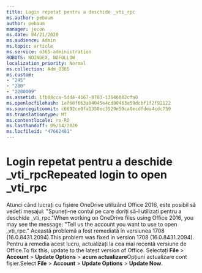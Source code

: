 ```yaml
---
title: Login repetat pentru a deschide _vti_rpc
ms.author: pebaum
author: pebaum
manager: jecon
ms.date: 04/21/2020
ms.audience: Admin
ms.topic: article
ms.service: o365-administration
ROBOTS: NOINDEX, NOFOLLOW
localization_priority: Normal
ms.collection: Adm_O365
ms.custom:
- "245"
- "280"
- "2200009"
ms.assetid: 1fb88cca-5dd4-4167-8783-13646082cfa0
ms.openlocfilehash: 1ef60f663a04045e4cd00463e59dcbf1f2f92122
ms.sourcegitcommit: c6692ce0fa1358ec3529e59ca0ecdfdea4cdc759
ms.translationtype: MT
ms.contentlocale: ro-RO
ms.lasthandoff: 09/14/2020
ms.locfileid: "47662481"
---
```

# <a name="repeated-login-to-open-_vti_rpc"></a><span data-ttu-id="697da-102">Login repetat pentru a deschide _vti_rpc</span><span class="sxs-lookup"><span data-stu-id="697da-102">Repeated login to open _vti_rpc</span></span>

<span data-ttu-id="697da-103">Atunci când lucrați cu fișiere OneDrive utilizând Office 2016, este posibil să vedeți mesajul: "Spuneți-ne contul pe care doriți să-l utilizați pentru a deschide _vti_rpc."</span><span class="sxs-lookup"><span data-stu-id="697da-103">When working on OneDrive files using Office 2016, you may see the message: "Tell us the account you want to use to open _vti_rpc."</span></span> <span data-ttu-id="697da-104">Această problemă a fost remediată în versiunea 1708 (16.0.8431.2094).</span><span class="sxs-lookup"><span data-stu-id="697da-104">This problem was fixed in version 1708 (16.0.8431.2094).</span></span> <span data-ttu-id="697da-105">Pentru a remedia acest lucru, actualizați la cea mai recentă versiune de Office.</span><span class="sxs-lookup"><span data-stu-id="697da-105">To fix this, update to the latest version of Office.</span></span> <span data-ttu-id="697da-106">Selectați **File** \> **Account** \> **Update Options** \> **acum actualizare**Opțiuni actualizare cont fișier.</span><span class="sxs-lookup"><span data-stu-id="697da-106">Select **File** \> **Account** \> **Update Options** \> **Update Now**.</span></span>
  